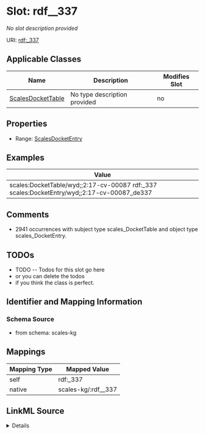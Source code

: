 

# Slot: rdf__337


_No slot description provided_





URI: [rdf:_337](http://www.w3.org/1999/02/22-rdf-syntax-ns#_337)



<!-- no inheritance hierarchy -->





## Applicable Classes

| Name | Description | Modifies Slot |
| --- | --- | --- |
| [ScalesDocketTable](../classes/ScalesDocketTable.md) | No type description provided |  no  |







## Properties

* Range: [ScalesDocketEntry](../classes/ScalesDocketEntry.md)






## Examples

| Value |
| --- |
| scales:DocketTable/wyd;;2:17-cv-00087 rdf:_337 scales:DocketEntry/wyd;;2:17-cv-00087_de337 |

## Comments

* 2941 occurrences with subject type scales_DocketTable and object type scales_DocketEntry.

## TODOs

* TODO -- Todos for this slot go here
* or you can delete the todos
* if you think the class is perfect.

## Identifier and Mapping Information







### Schema Source


* from schema: scales-kg




## Mappings

| Mapping Type | Mapped Value |
| ---  | ---  |
| self | rdf:_337 |
| native | scales-kg/:rdf__337 |




## LinkML Source

<details>
```yaml
name: rdf__337
description: No slot description provided
todos:
- TODO -- Todos for this slot go here
- or you can delete the todos
- if you think the class is perfect.
comments:
- 2941 occurrences with subject type scales_DocketTable and object type scales_DocketEntry.
examples:
- value: scales:DocketTable/wyd;;2:17-cv-00087 rdf:_337 scales:DocketEntry/wyd;;2:17-cv-00087_de337
from_schema: scales-kg
rank: 1000
slot_uri: rdf:_337
alias: rdf__337
domain_of:
- scales_DocketTable
range: scales_DocketEntry

```
</details>